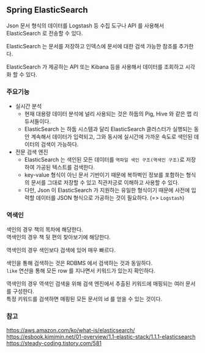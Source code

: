 ## Spring ElasticSearch

Json 문서 형식의 데이터를 Logstash 등 수집 도구나 API 를 사용해서 ElasticSearch 로 전송할 수 있다.<br/>

ElasticSearch 는 문서를 저장하고 인덱스에 문서에 대한 검색 가능한 참조를 추가한다.<br/>

ElasticSearch 가 제공하는 API 또는 Kibana 등을 사용해서 데이터를 조회하고 시각화 할 수 있다.<br/>

### 주요기능 
- 실시간 분석
  - 현재 대용량 데이터 분석에 널리 사용되는 것은 하둡의 Pig, Hive 와 같은 맵 리듀서들이다.
  - ElasticSearch 는 하둡 시스템과 달리 ElasticSearch 클러스터가 실행되는 동안 계속해서 데이터가 입력되고, 그와 동시에 실시간에 가까운 속도로 색인된 데이터의 검색이 가능하다.
- 전문 검색 엔진
  - ElasticSearch 는 색인된 모든 데이터를 `역파일 색인 구조(역색인 구조)`로 저장하여 가공된 텍스트를 검색한다.
  - key-value 형식이 아닌 문서 기반이기 때문에 복하벅인 정보를 포함하는 형식의 문서를 그대로 저장할 수 있고 직관저긍로 이해하고 사용할 수 있다.
  - 다만, Json 이 ElasticSearch 가 지원하는 유일한 형식이기 때문에 사전에 입력할 데이터를 JSON 형식으로 가공하는 것이 필요하다. (=> `Logstash`)  

### 역색인
색인의 경우 책의 목차에 해당한다.<br/>
역색인의 경우 책 뒷 편의 찾아보기에 해당한다.<br/>

역색인의 경우 색인보다 검색에 있어 매우 빠르다.<br/>

색인을 통해 검색하는 것은 RDBMS 에서 검색하는 것과 동일하다.<br/>
`like` 연산을 통해 모든 row 를 지나면서 키워드가 있는지 확인하다.<br/>

역색인의 경우 역색인 검색을 위해 검색 엔진에서 추출된 키워드에 매핑되는 여러 문서를 구성한다. <br/>
특정 키워드를 검색하면 매핑된 모든 문서의 id 를 얻을 수 있는 것이다.



### 참고
https://aws.amazon.com/ko/what-is/elasticsearch/
https://esbook.kimjmin.net/01-overview/1.1-elastic-stack/1.1.1-elasticsearch
https://steady-coding.tistory.com/581